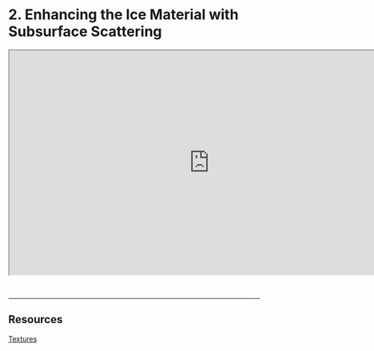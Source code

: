 # 2. Enhancing the Ice Material with Subsurface Scattering

<p><iframe src="https://www.youtube.com/embed/g_rpuchmyM0?rel=0" width="800" height="450" allowfullscreen="allowfullscreen" allow="accelerometer; autoplay; clipboard-write; encrypted-media; gyroscope; picture-in-picture"></iframe></p>
<p>&nbsp;</p>
<hr>
<h2>Resources</h2>
<p><a href="https://www.dropbox.com/s/bssjxnxju0kbfnb/IceMat.zip?dl=0">Textures</a></p>